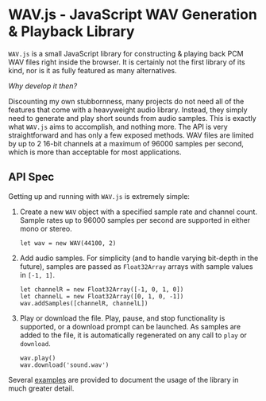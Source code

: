 # WAV.js - JavaScript WAV Generation & Playback Library

`WAV.js` is a small JavaScript library for constructing & playing back PCM WAV files right inside the browser. It is certainly not the first library of its kind, nor is it as fully featured as many alternatives.  

*Why develop it then?*

Discounting my own stubbornness, many projects do not need all of the features that come with a heavyweight audio library. Instead, they simply need to generate and play short sounds from audio samples. This is exactly what `WAV.js` aims to accomplish, and nothing more. The API is very straightforward and has only a few exposed methods. WAV files are limited by up to 2 16-bit channels at a maximum of 96000 samples per second, which is more than acceptable for most applications.

## API Spec
Getting up and running with `WAV.js` is extremely simple:
1. Create a new `WAV` object with a specified sample rate and channel count. Sample rates up to 96000 samples per second are supported in either mono or stereo.
	
	```
	let wav = new WAV(44100, 2)
	```
	
2. Add audio samples. For simplicity (and to handle varying bit-depth in the future), samples are passed as `Float32Array` arrays with sample values in `[-1, 1]`.

	```
	let channelR = new Float32Array([-1, 0, 1, 0])
	let channelL = new Float32Array([0, 1, 0, -1])
	wav.addSamples([channelR, channelL])
	```
	
3. Play or download the file. Play, pause, and stop functionality is supported, or a download prompt can be launched. As samples are added to the file, it is automatically regenerated on any call to `play` or `download`.
	
	```
	wav.play()
	wav.download('sound.wav')
	```

Several [examples](examples/) are provided to document the usage of the library in much greater detail.

